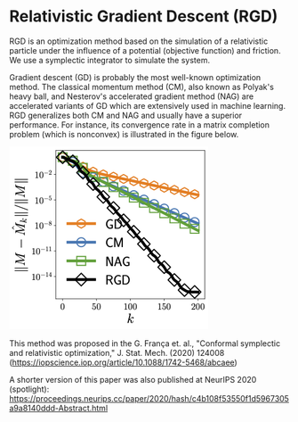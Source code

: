 # Relativistic Gradient Descent (RGD)

RGD is an optimization method based on the simulation of a relativistic particle under the influence of a potential (objective function) and friction. We use a symplectic integrator to simulate the system. 

Gradient descent (GD) is probably the most well-known optimization method. The classical momentum method (CM), also known as Polyak's heavy ball, and Nesterov's accelerated gradient method (NAG) are accelerated variants of GD which are extensively used in machine learning.
RGD generalizes both CM and NAG and usually have a superior performance. For instance, its convergence rate in a matrix completion problem (which is nonconvex) is illustrated in the figure below.

![](https://github.com/guisf/rgd/blob/main/figs/mat_comp_rate.png)
 
This method was proposed in the G. França et. al., "Conformal symplectic and relativistic optimization,"  J. Stat. Mech. (2020) 124008 (https://iopscience.iop.org/article/10.1088/1742-5468/abcaee)

A shorter version of this paper was also published at NeurIPS 2020 (spotlight):
https://proceedings.neurips.cc/paper/2020/hash/c4b108f53550f1d5967305a9a8140ddd-Abstract.html
